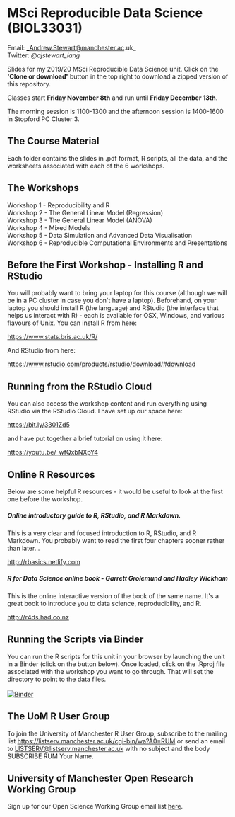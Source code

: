 # MSci Reproducible Data Science (BIOL33031)
 Email: _Andrew.Stewart@manchester.ac.uk_ <br>
Twitter: _@ajstewart_lang_ <br>

Slides for my 2019/20 MSci Reproducible Data Science unit.  Click on the __'Clone or download'__ button in the top right to download a zipped version of this repository.

Classes start __Friday November 8th__ and run until __Friday December 13th__. 

The morning session is 1100-1300 and the afternoon session is 1400-1600 in Stopford PC Cluster 3.

## The Course Material

Each folder contains the slides in .pdf format, R scripts, all the data, and the worksheets associated with each of the 6 workshops.

## The Workshops
Workshop 1 - Reproducibility and R <br>
Workshop 2 - The General Linear Model (Regression) <br>
Workshop 3 - The General Linear Model (ANOVA) <br>
Workshop 4 - Mixed Models <br>
Workshop 5 - Data Simulation and Advanced Data Visualisation <br>
Workshop 6 - Reproducible Computational Environments and Presentations <br>

## Before the First Workshop - Installing R and RStudio

You will probably want to bring your laptop for this course (although we will be in a PC cluster in case you don't have a laptop). Beforehand, on your laptop you should install R (the language) and RStudio (the interface that helps us interact with R) - each is available for OSX, Windows, and various flavours of Unix. You can install R from here:

https://www.stats.bris.ac.uk/R/

And RStudio from here:

https://www.rstudio.com/products/rstudio/download/#download

## Running from the RStudio Cloud

You can also access the workshop content and run everything using RStudio via the RStudio Cloud.  I have set up our space here:

https://bit.ly/3301Zd5

and have put together a brief tutorial on using it here:

https://youtu.be/_wfQxbNXpY4

## Online R Resources

Below are some helpful R resources - it would be useful to look at the first one before the workshop.

##### Online introductory guide to R, RStudio, and R Markdown.
This is a very clear and focused introduction to R, RStudio, and R Markdown.  You probably want to read the first four chapters sooner rather than later...

http://rbasics.netlify.com

##### R for Data Science online book - Garrett Grolemund and Hadley Wickham
This is the online interactive version of the book of the same name.  It's a great book to introduce you to data science, reproducibility, and R.

http://r4ds.had.co.nz

## Running the Scripts via Binder

You can run the R scripts for this unit in your browser by launching the unit in a Binder (click on the button below). Once loaded, click on the .Rproj file associated with the workshop you want to go through. That will set the directory to point to the data files.
<br> <br> 
[![Binder](https://mybinder.org/badge_logo.svg)](https://mybinder.org/v2/gh/ajstewartlang/MSci_Reproducible_Data_Science/master?urlpath=rstudio)

## The UoM R User Group

To join the University of Manchester R User Group, subscribe to the mailing list https://listserv.manchester.ac.uk/cgi-bin/wa?A0=RUM or send an email to LISTSERV@listserv.manchester.ac.uk with no subject and the body SUBSCRIBE RUM Your Name.

## University of Manchester Open Research Working Group
Sign up for our Open Science Working Group email list [here](https://listserv.manchester.ac.uk/cgi-bin/wa?SUBED1=open_research&A=1).
